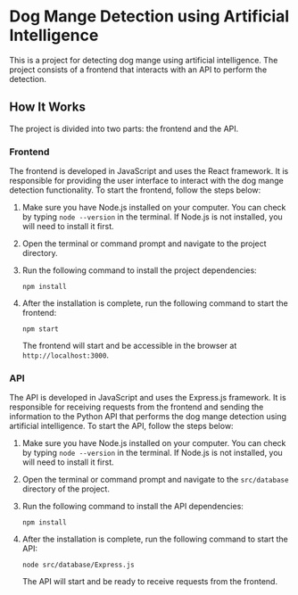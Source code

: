 
# Dog Mange Detection using Artificial Intelligence

This is a project for detecting dog mange using artificial intelligence. The project consists of a frontend that interacts with an API to perform the detection.

## How It Works

The project is divided into two parts: the frontend and the API.

### Frontend

The frontend is developed in JavaScript and uses the React framework. It is responsible for providing the user interface to interact with the dog mange detection functionality. To start the frontend, follow the steps below:

1. Make sure you have Node.js installed on your computer. You can check by typing `node --version` in the terminal. If Node.js is not installed, you will need to install it first.

2. Open the terminal or command prompt and navigate to the project directory.

3. Run the following command to install the project dependencies:

   ```
   npm install
   ```

4. After the installation is complete, run the following command to start the frontend:

   ```
   npm start
   ```

   The frontend will start and be accessible in the browser at `http://localhost:3000`.

### API

The API is developed in JavaScript and uses the Express.js framework. It is responsible for receiving requests from the frontend and sending the information to the Python API that performs the dog mange detection using artificial intelligence. To start the API, follow the steps below:

1. Make sure you have Node.js installed on your computer. You can check by typing `node --version` in the terminal. If Node.js is not installed, you will need to install it first.

2. Open the terminal or command prompt and navigate to the `src/database` directory of the project.

3. Run the following command to install the API dependencies:

   ```
   npm install
   ```

4. After the installation is complete, run the following command to start the API:

   ```
   node src/database/Express.js
   ```

   The API will start and be ready to receive requests from the frontend.
```
```
